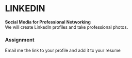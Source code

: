# LINKEDIN  
  
**Social Media for Professional Networking**  
We will create LinkedIn profiles and take professional photos.  
  
### Assignment  
Email me the link to your profile and add it to your resume  
